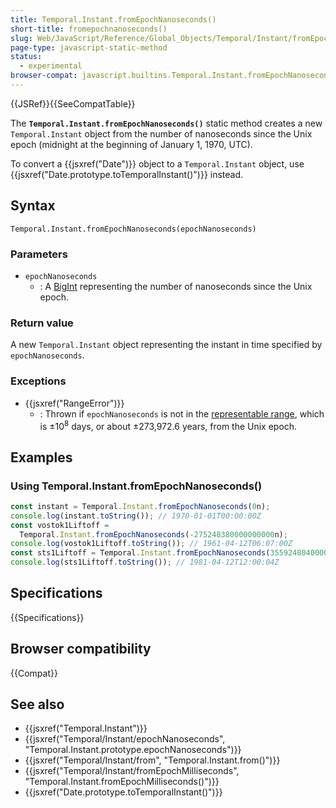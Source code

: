 ```yaml
---
title: Temporal.Instant.fromEpochNanoseconds()
short-title: fromepochnanoseconds()
slug: Web/JavaScript/Reference/Global_Objects/Temporal/Instant/fromEpochNanoseconds
page-type: javascript-static-method
status:
  - experimental
browser-compat: javascript.builtins.Temporal.Instant.fromEpochNanoseconds
---
```


{{JSRef}}{{SeeCompatTable}}

The **`Temporal.Instant.fromEpochNanoseconds()`** static method creates a new `Temporal.Instant` object from the number of nanoseconds since the Unix epoch (midnight at the beginning of January 1, 1970, UTC).

To convert a {{jsxref("Date")}} object to a `Temporal.Instant` object, use {{jsxref("Date.prototype.toTemporalInstant()")}} instead.

## Syntax

```js-nolint
Temporal.Instant.fromEpochNanoseconds(epochNanoseconds)
```

### Parameters

- `epochNanoseconds`
  - : A [BigInt](/en-US/docs/Web/JavaScript/Reference/Global_Objects/BigInt) representing the number of nanoseconds since the Unix epoch.

### Return value

A new `Temporal.Instant` object representing the instant in time specified by `epochNanoseconds`.

### Exceptions

- {{jsxref("RangeError")}}
  - : Thrown if `epochNanoseconds` is not in the [representable range](/en-US/docs/Web/JavaScript/Reference/Global_Objects/Temporal#representable_dates), which is ±10<sup>8</sup> days, or about ±273,972.6 years, from the Unix epoch.

## Examples

### Using Temporal.Instant.fromEpochNanoseconds()

```js
const instant = Temporal.Instant.fromEpochNanoseconds(0n);
console.log(instant.toString()); // 1970-01-01T00:00:00Z
const vostok1Liftoff =
  Temporal.Instant.fromEpochNanoseconds(-275248380000000000n);
console.log(vostok1Liftoff.toString()); // 1961-04-12T06:07:00Z
const sts1Liftoff = Temporal.Instant.fromEpochNanoseconds(355924804000000000n);
console.log(sts1Liftoff.toString()); // 1981-04-12T12:00:04Z
```

## Specifications

{{Specifications}}

## Browser compatibility

{{Compat}}

## See also

- {{jsxref("Temporal.Instant")}}
- {{jsxref("Temporal/Instant/epochNanoseconds", "Temporal.Instant.prototype.epochNanoseconds")}}
- {{jsxref("Temporal/Instant/from", "Temporal.Instant.from()")}}
- {{jsxref("Temporal/Instant/fromEpochMilliseconds", "Temporal.Instant.fromEpochMilliseconds()")}}
- {{jsxref("Date.prototype.toTemporalInstant()")}}
